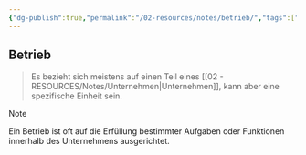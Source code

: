 ```yaml
---
{"dg-publish":true,"permalink":"/02-resources/notes/betrieb/","tags":["bwl","#LF01","publish"],"noteIcon":"","updated":"2024-06-11T08:39:44.645+02:00"}
---
```


## Betrieb 
> Es bezieht sich meistens auf einen Teil eines [[02 - RESOURCES/Notes/Unternehmen\|Unternehmen]], kann aber eine spezifische Einheit sein.


> [!note] 
> Ein Betrieb ist oft auf die Erfüllung bestimmter Aufgaben oder Funktionen innerhalb des Unternehmens ausgerichtet.

